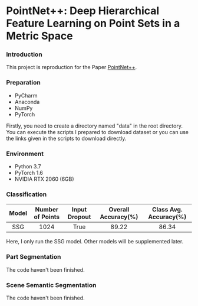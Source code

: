 # PointNet++: Deep Hierarchical Feature Learning on Point Sets in a Metric Space

### Introduction

This project is reproduction for the Paper [PointNet++](https://arxiv.org/pdf/1706.02413.pdf).

### Preparation

* PyCharm
* Anaconda
* NumPy
* PyTorch

Firstly, you need to create a directory named "data" in the root directory. You can execute the scripts I prepared to download dataset or you can use the links given in the scripts to download directly.

### Environment

* Python 3.7
* PyTorch 1.6
* NVIDIA RTX 2060 (6GB)

### Classification

| Model | Number of Points | Input Dropout | Overall Accuracy(%) | Class Avg. Accuracy(%) |
| :---: | :---:| :---: | :---: | :---: |
| SSG | 1024 | True | 89.22 | 86.34 |

Here, I only run the SSG model. Other models will be supplemented later.

### Part Segmentation

The code haven't been finished.

### Scene Semantic Segmentation

The code haven't been finished.

